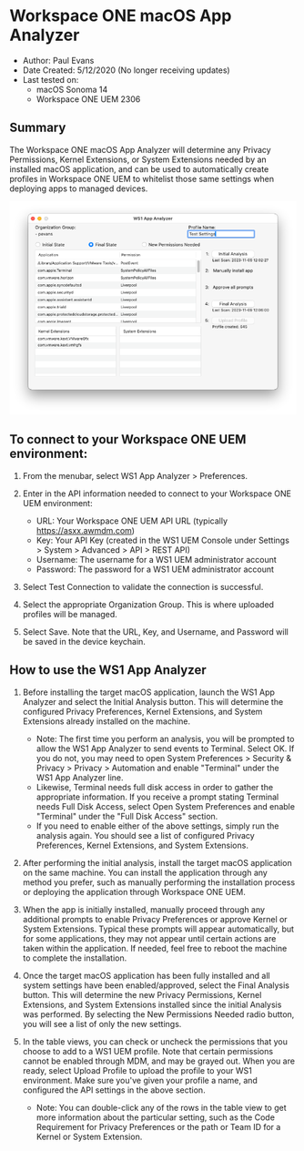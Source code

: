 # Workspace ONE macOS App Analyzer

* Author: Paul Evans
* Date Created: 5/12/2020 (No longer receiving updates)
* Last tested on:
    * macOS Sonoma 14
    * Workspace ONE UEM 2306


## Summary
The Workspace ONE macOS App Analyzer will determine any Privacy Permissions, Kernel Extensions, or System Extensions needed by an installed macOS application, and can be used to automatically create profiles in Workspace ONE UEM to whitelist those same settings when deploying apps to managed devices.

![WS1_App_Analyzer.png?raw=true](WS1_App_Analyzer.png)

## To connect to your Workspace ONE UEM environment:

1. From the menubar, select WS1 App Analyzer > Preferences.

2. Enter in the API information needed to connect to your Workspace ONE UEM environment:
	* URL: Your Workspace ONE UEM API URL (typically https://asxx.awmdm.com)
	* Key: Your API Key (created in the WS1 UEM Console under Settings > System > Advanced > API > REST API)
	* Username: The username for a WS1 UEM administrator account
	* Password: The password for a WS1 UEM administrator account

3. Select Test Connection to validate the connection is successful.

4. Select the appropriate Organization Group.  This is where uploaded profiles will be managed.

5. Select Save.  Note that the URL, Key, and Username, and Password will be saved in the device keychain.

## How to use the WS1 App Analyzer

1. Before installing the target macOS application, launch the WS1 App Analyzer and select the Initial Analysis button.  This will determine the configured Privacy Preferences, Kernel Extensions, and System Extensions already installed on the machine.
	* Note: The first time you perform an analysis, you will be prompted to allow the WS1 App Analyzer to send events to Terminal. Select OK.  If you do not, you may need to open  System Preferences > Security & Privacy > Privacy > Automation and enable "Terminal" under the WS1 App Analyzer line.
	* Likewise, Terminal needs full disk access in order to gather the appropriate information.  If you receive a prompt stating Terminal needs Full Disk Access, select Open System Preferences and enable "Terminal" under the "Full Disk Access" section.
	* If you need to enable either of the above settings, simply run the analysis again.  You should see a list of configured Privacy Preferences, Kernel Extensions, and System Extensions.

2. After performing the initial analysis, install the target macOS application on the same machine.  You can install the application through any method you prefer, such as manually performing the installation process or deploying the application through Workspace ONE UEM.

3. When the app is initially installed, manually proceed through any additional prompts to enable Privacy Preferences or approve Kernel or System Extensions.  Typical these prompts will appear automatically, but for some applications, they may not appear until certain actions are taken within the application.  If needed, feel free to reboot the machine to complete the installation.

4. Once the target macOS application has been fully installed and all system settings have been enabled/approved, select the Final Analysis button.  This will determine the new Privacy Permissions, Kernel Extensions, and System Extensions installed since the initial Analysis was performed.  By selecting the New Permissions Needed radio button, you will see a list of only the new settings.

5. In the table views, you can check or uncheck the permissions that you choose to add to a WS1 UEM profile.  Note that certain permissions cannot be enabled through MDM, and may be grayed out.  When you are ready, select Upload Profile to upload the profile to your WS1 environment.  Make sure you've given your profile a name, and configured the API settings in the above section.
	* Note: You can double-click any of the rows in the table view to get more information about the particular setting, such as the Code Requirement for Privacy Preferences or the path or Team ID for a Kernel or System Extension.
